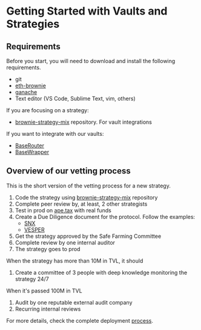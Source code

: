 # Getting Started with Vaults and Strategies

## Requirements

Before you start, you will need to download and install the following requirements.

- git
- [eth-brownie](https://eth-brownie.readthedocs.io/en/stable/)
- [ganache](https://trufflesuite.com/ganache)
- Text editor (VS Code, Sublime Text, vim, others)

If you are focusing on a strategy:

- [brownie-strategy-mix](https://github.com/yearn/brownie-strategy-mix) repository. For vault integrations

If you want to integrate with our vaults:

- [BaseRouter](https://github.com/yearn/yearn-vaults/blob/main/contracts/BaseRouter.sol)
- [BaseWrapper](https://github.com/yearn/yearn-vaults/blob/main/contracts/BaseWrapper.sol)

## Overview of our vetting process

This is the short version of the vetting process for a new strategy.

1. Code the strategy using [brownie-strategy-mix](https://github.com/yearn/brownie-strategy-mix) repository
2. Complete peer review by, at least, 2 other strategists
3. Test in prod on [ape.tax](https://ape.tax) with real funds
4. Create a Due Diligence document for the protocol. Follow the examples:
   - [SNX](https://hackmd.io/0w1RZh7DSc27A9EyzlHbJQ?view)
   - [VESPER](https://hackmd.io/@Ap_76vwNTg-vxJxbiaLMMQ/SkXEzic7O)
5. Get the strategy approved by the Safe Farming Committee
6. Complete review by one internal auditor
7. The strategy goes to prod

When the strategy has more than 10M in TVL, it should

1. Create a committee of 3 people with deep knowledge monitoring the strategy 24/7

When it's passed 100M in TVL

1. Audit by one reputable external audit company
1. Recurring internal reviews

For more details, check the complete deployment [process](./DEPLOYMENT.md).
